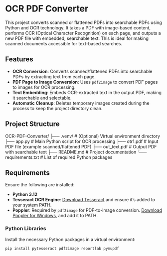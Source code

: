 # OCR PDF Converter

This project converts scanned or flattened PDFs into searchable PDFs using Python and OCR technology. It takes a PDF with image-based content, performs OCR (Optical Character Recognition) on each page, and outputs a new PDF file with embedded, searchable text. This is ideal for making scanned documents accessible for text-based searches.

## Features

- **OCR Conversion**: Converts scanned/flattened PDFs into searchable PDFs by extracting text from each page.
- **PDF Page to Image Conversion**: Uses `pdf2image` to convert PDF pages to images for OCR processing.
- **Text Embedding**: Embeds OCR-extracted text in the output PDF, making it searchable and selectable.
- **Automatic Cleanup**: Deletes temporary images created during the process to keep the project directory clean.

## Project Structure

OCR-PDF-Converter/ ├── .venv/ # (Optional) Virtual environment directory ├── app.py # Main Python script for OCR processing ├── otr1.pdf # Input PDF file (example scanned/flattened PDF) ├── out_text.pdf # Output PDF with searchable text ├── README.md # Project documentation └── requirements.txt # List of required Python packages


## Requirements

Ensure the following are installed:

- **Python 3.12**
- **Tesseract OCR Engine**: [Download Tesseract](https://github.com/tesseract-ocr/tesseract) and ensure it’s added to your system PATH.
- **Poppler**: Required by `pdf2image` for PDF-to-image conversion. [Download Poppler for Windows](https://blog.alivate.com.au/poppler-windows/), and add it to PATH.

### Python Libraries

Install the necessary Python packages in a virtual environment:

```bash
pip install pytesseract pdf2image reportlab pymupdf
```